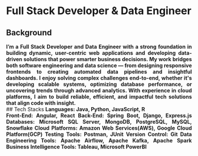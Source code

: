 # Full Stack Developer & Data Engineer


## Background

<div align="justify">
<b> I’m a Full Stack Developer and Data Engineer with a strong foundation in building dynamic, user-centric web applications and developing data-driven solutions that power smarter business decisions. My work bridges both software engineering and data science — from designing responsive frontends to creating automated data pipelines and insightful dashboards. I enjoy solving complex challenges end-to-end, whether it's developing scalable systems, optimizing database performance, or uncovering trends through advanced analytics. With experience in cloud platforms, I aim to build reliable, efficient, and impactful tech solutions that align code with insight. </b>  

</br>
## Tech Stacks
<b> 
Languages: Java, Python, JavaScript, R  </br> 
Front-End: Angular, React
Back-End: Spring Boot, Django, Express.js
Databases: Microsoft SQL Server, MongoDB, PostgreSQL, MySQL, Snowflake
Cloud Platforms: Amazon Web Services(AWS), Google Cloud Platform(GCP)
Testing Tools: Postman, JUnit
Version Control: Git
Data Engineering Tools: Apache Airflow, Apache Kafka, Apache Spark
Business Intelligence Tools: Tableau, Microsoft PowerBI
</b>

</div>


